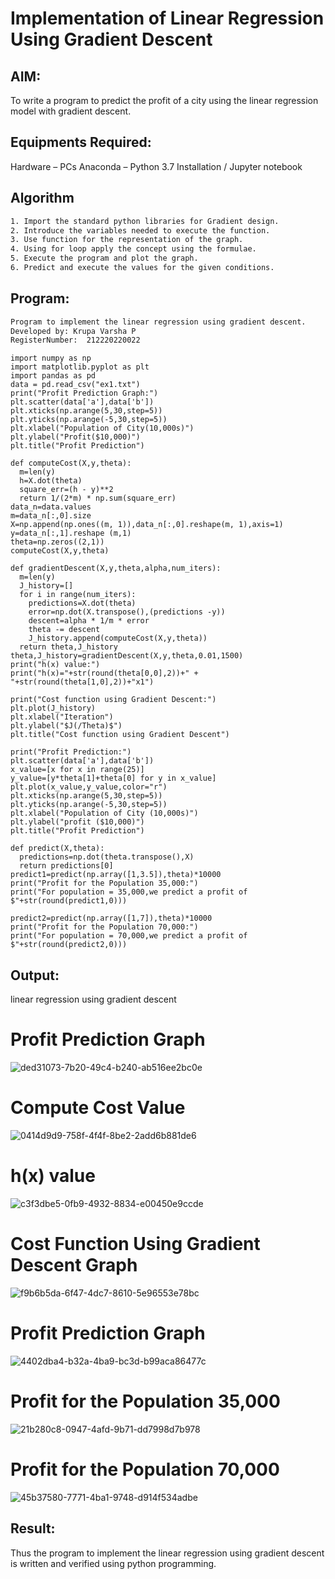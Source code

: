 # Implementation of Linear Regression Using Gradient Descent

## AIM:
To write a program to predict the profit of a city using the linear regression model with gradient descent.

## Equipments Required:
Hardware – PCs
Anaconda – Python 3.7 Installation / Jupyter notebook

## Algorithm
```txt
1. Import the standard python libraries for Gradient design.
2. Introduce the variables needed to execute the function.
3. Use function for the representation of the graph.
4. Using for loop apply the concept using the formulae.
5. Execute the program and plot the graph.
6. Predict and execute the values for the given conditions.
```
## Program:
```txt
Program to implement the linear regression using gradient descent.
Developed by: Krupa Varsha P
RegisterNumber:  212220220022
```
```python3
import numpy as np
import matplotlib.pyplot as plt
import pandas as pd
data = pd.read_csv("ex1.txt")
print("Profit Prediction Graph:")
plt.scatter(data['a'],data['b'])
plt.xticks(np.arange(5,30,step=5))
plt.yticks(np.arange(-5,30,step=5))
plt.xlabel("Population of City(10,000s)")
plt.ylabel("Profit($10,000)")
plt.title("Profit Prediction")
```
```python3
def computeCost(X,y,theta):
  m=len(y) 
  h=X.dot(theta) 
  square_err=(h - y)**2
  return 1/(2*m) * np.sum(square_err) 
data_n=data.values
m=data_n[:,0].size
X=np.append(np.ones((m, 1)),data_n[:,0].reshape(m, 1),axis=1)
y=data_n[:,1].reshape (m,1) 
theta=np.zeros((2,1))
computeCost(X,y,theta)
```
```python3
def gradientDescent(X,y,theta,alpha,num_iters):
  m=len(y)
  J_history=[]
  for i in range(num_iters):
    predictions=X.dot(theta)
    error=np.dot(X.transpose(),(predictions -y))
    descent=alpha * 1/m * error
    theta -= descent
    J_history.append(computeCost(X,y,theta))
  return theta,J_history
theta,J_history=gradientDescent(X,y,theta,0.01,1500)
print("h(x) value:")
print("h(x)="+str(round(theta[0,0],2))+" + "+str(round(theta[1,0],2))+"x1")
```
```python3
print("Cost function using Gradient Descent:")
plt.plot(J_history)
plt.xlabel("Iteration")
plt.ylabel("$J(/Theta)$")
plt.title("Cost function using Gradient Descent")
```
```python3
print("Profit Prediction:")
plt.scatter(data['a'],data['b'])
x_value=[x for x in range(25)]
y_value=[y*theta[1]+theta[0] for y in x_value]
plt.plot(x_value,y_value,color="r")
plt.xticks(np.arange(5,30,step=5))
plt.yticks(np.arange(-5,30,step=5))
plt.xlabel("Population of City (10,000s)")
plt.ylabel("profit ($10,000)")  
plt.title("Profit Prediction")
```
```python3
def predict(X,theta):
  predictions=np.dot(theta.transpose(),X)
  return predictions[0]
predict1=predict(np.array([1,3.5]),theta)*10000
print("Profit for the Population 35,000:")
print("For population = 35,000,we predict a profit of $"+str(round(predict1,0)))
```
```python3
predict2=predict(np.array([1,7]),theta)*10000
print("Profit for the Population 70,000:")
print("For population = 70,000,we predict a profit of $"+str(round(predict2,0)))
```
## Output:
linear regression using gradient descent

# Profit Prediction Graph
![ded31073-7b20-49c4-b240-ab516ee2bc0e](https://user-images.githubusercontent.com/100466625/230781919-e06e5e21-8117-4edc-bc3a-7ee2c62e217c.jpg)

# Compute Cost Value 
![0414d9d9-758f-4f4f-8be2-2add6b881de6](https://user-images.githubusercontent.com/100466625/230781940-0e13b4ea-6a17-4e55-82c4-d3054df1abce.jpg)

# h(x) value
![c3f3dbe5-0fb9-4932-8834-e00450e9ccde](https://user-images.githubusercontent.com/100466625/230781953-cf3a4ea8-fe1f-4b0f-a785-bb82d6abb082.jpg)

# Cost Function Using Gradient Descent Graph
![f9b6b5da-6f47-4dc7-8610-5e96553e78bc](https://user-images.githubusercontent.com/100466625/230781965-dbbd15ab-1d69-4fe8-a5b3-008448c032dd.jpg)

# Profit Prediction Graph
![4402dba4-b32a-4ba9-bc3d-b99aca86477c](https://user-images.githubusercontent.com/100466625/230781980-b2a1f162-1831-47d6-a79f-716528f601de.jpg)

# Profit for the Population 35,000
![21b280c8-0947-4afd-9b71-dd7998d7b978](https://user-images.githubusercontent.com/100466625/230781999-76176c5f-45d1-40b1-9bf0-3b3056df1a21.jpg)

# Profit for the Population 70,000
![45b37580-7771-4ba1-9748-d914f534adbe](https://user-images.githubusercontent.com/100466625/230782011-d6a7851a-98f8-4861-8841-e88f89a259d4.jpg)
## Result:
Thus the program to implement the linear regression using gradient descent is written and verified using python programming.
